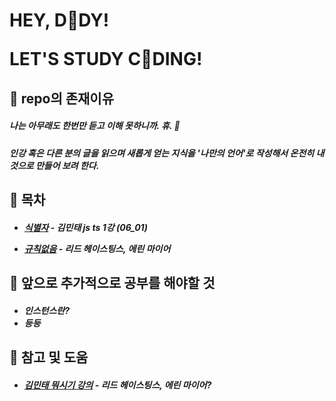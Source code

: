 <h1 style="border-bottom: none !important;">
HEY, D🫥DY!

LET'S STUDY C🫥DING!

 </h1>




 

## 🤔 repo의 존재이유

##### 나는 아무래도 한번만 듣고 이해 못하니까. 휴. 🫠

##### 인강 혹은 다른 분의 글을 읽으며 새롭게 얻는 지식을 '나만의 언어'로 작성해서 온전히 내 것으로 만들어 보려 한다.



## 🫣 목차

<h5><ul>

<li>

[식별자](https://ridibooks.com/books/510001020) - 김민태 js ts 1강 (06_01)

</li>
<li>

[규칙없음](https://ridibooks.com/books/510001020) - 리드 헤이스팅스, 에린 마이어

</li>

</ul></h5>


## 🫥 앞으로 추가적으로 공부를 해야할 것

<h5><ul>
<li>인스턴스란?</li>
<li>등등</li>
</ul></h5>

## 🫡 참고 및 도움
<h5><ul>
<li>

[김민태 뭐시기 강의](https://ridibooks.com/books/510001020) - 리드 헤이스팅스, 에린 마이어?

</li>
</ul></h5>





<!-- https://frontend-interview-question.vercel.app/
웹페이지를 만들어서 이렇게 정리를 했다구..?

나도 사실 할거긴 하거든.
근데 이건 블로그 대용으로 사용할거라 이렇게 본격적으로 하진 말자

랜덤하게 문제를 내주고, 본인이 생각하는 정답을 적고. 백준이랑 같은느낌으로 가면 되지 않을까?

frontend_bible_mockuptest -->